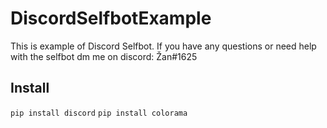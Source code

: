 # DiscordSelfbotExample
This is example of Discord Selfbot.
If you have any questions or need help with the selfbot dm me on discord: Žan#1625

## Install
`pip install discord`
`pip install colorama`
